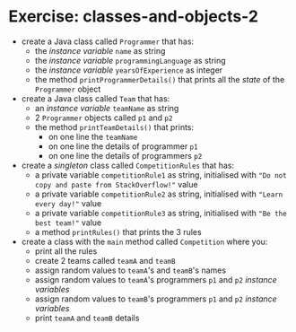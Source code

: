 # Exercise: classes-and-objects-2
* create a Java class called `Programmer` that has:
    * the *instance variable* `name` as string
    * the *instance variable* `programmingLanguage` as string
    * the *instance variable* `yearsOfExperience` as integer
    * the method `printProgrammerDetails()` that prints all the *state* of the `Programmer` object
* create a Java class called `Team` that has:
  * an *instance variable* `teamName` as string
  * 2 `Programmer` objects called `p1` and `p2`
  * the method `printTeamDetails()` that prints:
    * on one line the `teamName`
    * on one line the details of programmer `p1`
    * on one line the details of programmers `p2`
* create a *singleton* class called `CompetitionRules` that has:
  * a private variable `competitionRule1` as string, initialised with `"Do not copy and paste from StackOverflow!"` value
  * a private variable `competitionRule2` as string, initialised with `"Learn every day!"` value
  * a private variable `competitionRule3` as string, initialised with `"Be the best team!"` value
  * a method `printRules()` that prints the 3 rules
* create a class with the `main` method called `Competition` where you:
  * print all the rules
  * create 2 teams called `teamA` and `teamB`
  * assign random values to `teamA`'s and `teamB`'s names
  * assign random values to `teamA`'s programmers `p1` and `p2` *instance variables*
  * assign random values to `teamB`'s programmers `p1` and `p2` *instance variables*
  * print `teamA` and `teamB` details
